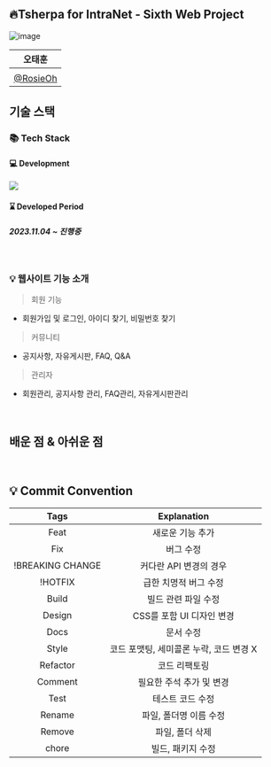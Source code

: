  ## 🔥Tsherpa for IntraNet - Sixth Web Project

<p align="center">

![image](https://github.com/RosieOh/T-sherpa_IntraNet_Pro06/assets/104690434/9e39f9d7-2820-4695-aeeb-edc56891e229)

</p>

|      오태훈                            |                                                       
|:--------------------------------------:|
|                                        | 
| [@RosieOh](https://github.com/rosieoh) |


## 기술 스택

### 📚 Tech Stack 
#### 💻 Development
<img src="https://skillicons.dev/icons?i=java,spring,mysql,javascript,jquery,react,express& perline="/>

#### ⌛ Developed Period
##### 2023.11.04 ~ 진행중


<br>

### 💡 웹사이트 기능 소개
> 회원 기능
- 회원가입 및 로그인, 아이디 찾기, 비밀번호 찾기

> 커뮤니티
- 공지사항, 자유게시판, FAQ, Q&A

> 관리자
- 회원관리, 공지사항 관리, FAQ관리, 자유게시판관리
<br>

## 배운 점 & 아쉬운 점

<p align="justify">

</p>

<br>

## 💡 Commit Convention

|       Tags       |               Explanation               |
| :--------------: | :-------------------------------------: |
|       Feat       |            새로운 기능 추가             |
|       Fix        |                버그 수정                |
| !BREAKING CHANGE |         커다란 API 변경의 경우          |
|     !HOTFIX      |          급한 치명적 버그 수정          |
|      Build       |           빌드 관련 파일 수정           |
|      Design      |        CSS를 포함 UI 디자인 변경        |
|       Docs       |                문서 수정                |
|      Style       | 코드 포맷팅, 세미콜론 누락, 코드 변경 X |
|     Refactor     |              코드 리팩토링              |
|     Comment      |        필요한 주석 추가 및 변경         |
|       Test       |            테스트 코드 수정             |
|      Rename      |         파일, 폴더명 이름 수정          |
|      Remove      |             파일, 폴더 삭제             |
|      chore       |            빌드, 패키지 수정            |
